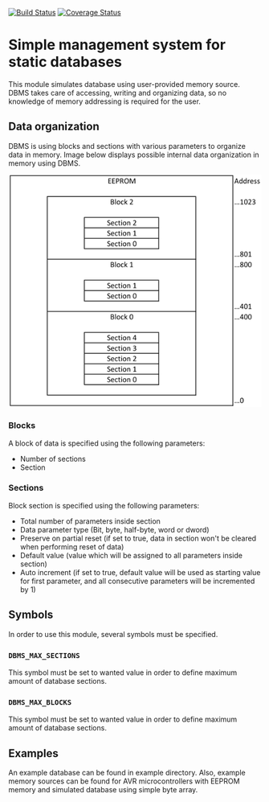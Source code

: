 [![Build Status](https://travis-ci.org/paradajz/AVR-DB.svg?branch=master)](https://travis-ci.org/paradajz/AVR-DB)
[![Coverage Status](https://img.shields.io/coveralls/github/paradajz/AVR-DB/master.svg)](https://img.shields.io/coveralls/github/paradajz/AVR-DB/master.svg)

# Simple management system for static databases

This module simulates database using user-provided memory source. DBMS takes care of accessing, writing and organizing data, so no knowledge of memory addressing is required for the user.

## Data organization

DBMS is using blocks and sections with various parameters to organize data in memory. Image
below displays possible internal data organization in memory using DBMS.

![](https://raw.githubusercontent.com/paradajz/AVR-DB/master/img/memory.png)

### Blocks

A block of data is specified using the following parameters:

- Number of sections
- Section

### Sections

Block section is specified using the following parameters:

- Total number of parameters inside section
- Data parameter type (Bit, byte, half-byte, word or dword)
- Preserve on partial reset (if set to true, data in section won't be cleared when performing reset of data)
- Default value (value which will be assigned to all parameters inside section)
- Auto increment (if set to true, default value will be used as starting value for first parameter, and all consecutive parameters will be incremented by 1)

## Symbols

In order to use this module, several symbols must be specified.

### `DBMS_MAX_SECTIONS`

This symbol must be set to wanted value in order to define maximum amount of database sections.

### `DBMS_MAX_BLOCKS`

This symbol must be set to wanted value in order to define maximum amount of database sections.

## Examples

An example database can be found in example directory. Also, example memory sources can be found for AVR microcontrollers with EEPROM memory and simulated database using simple byte array.